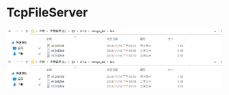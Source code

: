 # TcpFileServer
![TcpFileServer](https://github.com/akafroggy/TcpFileServer/blob/main/41243249.png)
![TcpFileServer](https://github.com/akafroggy/TcpFileServer/blob/main/41243249.png)

